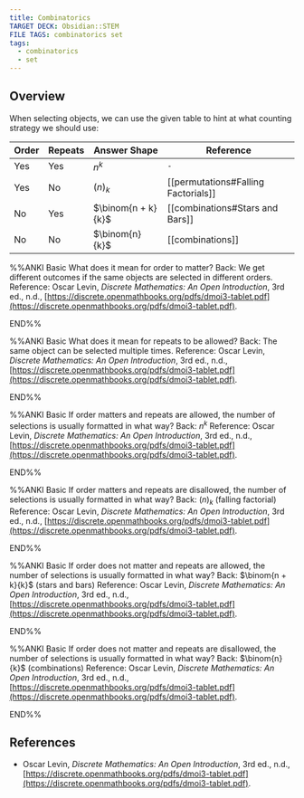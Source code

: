```yaml
---
title: Combinatorics
TARGET DECK: Obsidian::STEM
FILE TAGS: combinatorics set
tags:
  - combinatorics
  - set
---
```


## Overview

When selecting objects, we can use the given table to hint at what counting strategy we should use:

Order | Repeats | Answer Shape       | Reference
----- | ------- | ------------------ | ---------
Yes   | Yes     | $n^k$              | `-`
Yes   | No      | $(n)_k$            | [[permutations#Falling Factorials]]
No    | Yes     | $\binom{n + k}{k}$ | [[combinations#Stars and Bars]]
No    | No      | $\binom{n}{k}$     | [[combinations]]

%%ANKI
Basic
What does it mean for order to matter?
Back: We get different outcomes if the same objects are selected in different orders.
Reference: Oscar Levin, *Discrete Mathematics: An Open Introduction*, 3rd ed., n.d., [https://discrete.openmathbooks.org/pdfs/dmoi3-tablet.pdf](https://discrete.openmathbooks.org/pdfs/dmoi3-tablet.pdf).
<!--ID: 1708715147778-->
END%%

%%ANKI
Basic
What does it mean for repeats to be allowed?
Back: The same object can be selected multiple times.
Reference: Oscar Levin, *Discrete Mathematics: An Open Introduction*, 3rd ed., n.d., [https://discrete.openmathbooks.org/pdfs/dmoi3-tablet.pdf](https://discrete.openmathbooks.org/pdfs/dmoi3-tablet.pdf).
<!--ID: 1708715147781-->
END%%

%%ANKI
Basic
If order matters and repeats are allowed, the number of selections is usually formatted in what way?
Back: $n^k$
Reference: Oscar Levin, *Discrete Mathematics: An Open Introduction*, 3rd ed., n.d., [https://discrete.openmathbooks.org/pdfs/dmoi3-tablet.pdf](https://discrete.openmathbooks.org/pdfs/dmoi3-tablet.pdf).
<!--ID: 1708715147783-->
END%%

%%ANKI
Basic
If order matters and repeats are disallowed, the number of selections is usually formatted in what way?
Back: $(n)_k$ (falling factorial)
Reference: Oscar Levin, *Discrete Mathematics: An Open Introduction*, 3rd ed., n.d., [https://discrete.openmathbooks.org/pdfs/dmoi3-tablet.pdf](https://discrete.openmathbooks.org/pdfs/dmoi3-tablet.pdf).
<!--ID: 1708715147784-->
END%%

%%ANKI
Basic
If order does not matter and repeats are allowed, the number of selections is usually formatted in what way?
Back: $\binom{n + k}{k}$ (stars and bars)
Reference: Oscar Levin, *Discrete Mathematics: An Open Introduction*, 3rd ed., n.d., [https://discrete.openmathbooks.org/pdfs/dmoi3-tablet.pdf](https://discrete.openmathbooks.org/pdfs/dmoi3-tablet.pdf).
<!--ID: 1708715147786-->
END%%

%%ANKI
Basic
If order does not matter and repeats are disallowed, the number of selections is usually formatted in what way?
Back: $\binom{n}{k}$ (combinations)
Reference: Oscar Levin, *Discrete Mathematics: An Open Introduction*, 3rd ed., n.d., [https://discrete.openmathbooks.org/pdfs/dmoi3-tablet.pdf](https://discrete.openmathbooks.org/pdfs/dmoi3-tablet.pdf).
<!--ID: 1708715147787-->
END%%

## References

* Oscar Levin, *Discrete Mathematics: An Open Introduction*, 3rd ed., n.d., [https://discrete.openmathbooks.org/pdfs/dmoi3-tablet.pdf](https://discrete.openmathbooks.org/pdfs/dmoi3-tablet.pdf).
